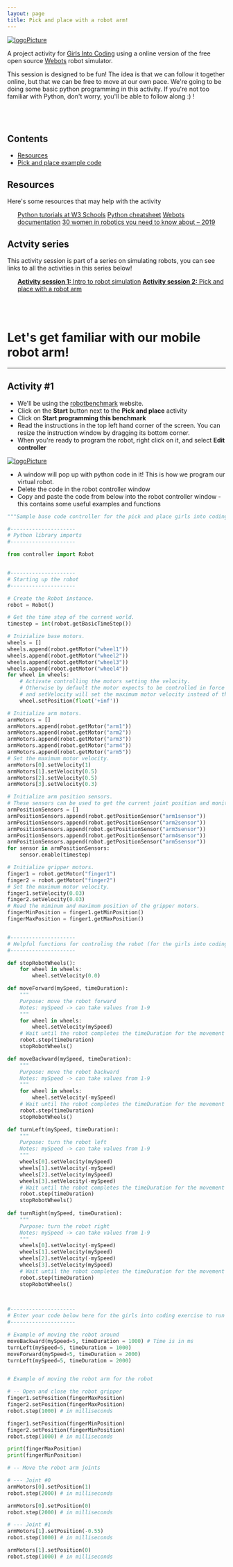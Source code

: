 ```yaml
---
layout: page
title: Pick and place with a robot arm!
---
```

[![logoPicture](images/girlsIntoCodingLogo.jpg)](https://www.girlsintocoding.com/)

A project activity for [Girls Into Coding](https://www.girlsintocoding.com/) using a online version of the free open source [Webots](https://www.cyberbotics.com/) robot simulator.

This session is designed to be fun! The idea is that we can follow it together online, but that we can be free to move at our own pace. We're going to be doing some basic python programming in this activity. If you're not too familiar with Python, don't worry, you'll be able to follow along :) ! 

<!--Comment: Paragrpah spacing-->
<br>
<br>

<div class="container p-3 my-3 bg-primary">
<h2>Contents</h2>
<ul class="list-group">
  <li class="list-group-item"><a href="#resourcesPanel">Resources</a></li>
  <li class="list-group-item"><a href="#Activity1">Pick and place example code</a></li>
</ul>
</div>

<div id="resourcesPanel" class="container p-3 my-3 bg-info">
<h2>Resources</h2> 
  <p>Here's some resources that may help with the activity</p>
<ul class="list-group">
  <a href="https://www.w3schools.com/python/" target="_blank" class="list-group-item list-group-item-action">Python tutorials at W3 Schools</a>
  <a href="https://www.pythoncheatsheet.org/" target="_blank" class="list-group-item list-group-item-action">Python cheatsheet</a>
  <a href="https://www.cyberbotics.com/doc/reference/index" target="_blank" class="list-group-item list-group-item-action">Webots documentation</a>
  <a href="https://robohub.org/30-women-in-robotics-you-need-to-know-about-2019/" target="_blank" class="list-group-item list-group-item-action">30 women in robotics you need to know about – 2019</a>
</ul>
</div>

<div id="sessionLinkPanel" class="container p-3 my-3 bg-warning">
<h2>Actvity series</h2> 
  <p>This activity session is part of a series on simulating robots, you can see links to all the activities in this series below!</p>
<ul class="list-group">
  <a href="https://meisben.github.io/girlsIntoCoding-robotbenchmark-activity/" target="_blank" class="list-group-item list-group-item-action"><b>Activity session 1:</b> Intro to robot simulation</a>
  <a href="https://meisben.github.io/girlsIntoCoding-robotbenchmark-activity2/" target="_blank" class="list-group-item list-group-item-action"><b>Activity session 2:</b> Pick and place with a robot arm</a>
</ul>
</div>

<!--Comment: Paragrpah spacing-->
<br>
<br>

# Let's get familiar with our mobile robot arm!
---

<div id="Activity1" class="container p-3 my-3 bg-primary text-primary">
<h2>Activity #1</h2>
</div>

* We'll be using the [robotbenchmark](https://robotbenchmark.net/) website.
* Click on the **Start** button next to the **Pick and place** activity
* Click on **Start programming this benchmark**
* Read the instructions in the top left hand corner of the screen. You can resize the instruction window by dragging its bottom corner.
* When you're ready to program the robot, right click on it, and select **Edit controller**

[![logoPicture](images/image1.png)](https://www.girlsintocoding.com/)

* A window will pop up with python code in it! This is how we program our virtual robot.
* Delete the code in the robot controller window
* Copy and paste the code from below into the robot controller window - this contains some useful examples and functions
  
```python
"""Sample base code controller for the pick and place girls into coding activity"""

#---------------------
# Python library imports
#---------------------

from controller import Robot


#---------------------
# Starting up the robot
#---------------------

# Create the Robot instance.
robot = Robot()

# Get the time step of the current world.
timestep = int(robot.getBasicTimeStep())

# Inizialize base motors.
wheels = []
wheels.append(robot.getMotor("wheel1"))
wheels.append(robot.getMotor("wheel2"))
wheels.append(robot.getMotor("wheel3"))
wheels.append(robot.getMotor("wheel4"))
for wheel in wheels:
    # Activate controlling the motors setting the velocity.
    # Otherwise by default the motor expects to be controlled in force or position,
    # and setVelocity will set the maximum motor velocity instead of the target velocity.
    wheel.setPosition(float('+inf'))

# Initialize arm motors.
armMotors = []
armMotors.append(robot.getMotor("arm1"))
armMotors.append(robot.getMotor("arm2"))
armMotors.append(robot.getMotor("arm3"))
armMotors.append(robot.getMotor("arm4"))
armMotors.append(robot.getMotor("arm5"))
# Set the maximum motor velocity.
armMotors[0].setVelocity(1)
armMotors[1].setVelocity(0.5)
armMotors[2].setVelocity(0.5)
armMotors[3].setVelocity(0.3)

# Initialize arm position sensors.
# These sensors can be used to get the current joint position and monitor the joint movements.
armPositionSensors = []
armPositionSensors.append(robot.getPositionSensor("arm1sensor"))
armPositionSensors.append(robot.getPositionSensor("arm2sensor"))
armPositionSensors.append(robot.getPositionSensor("arm3sensor"))
armPositionSensors.append(robot.getPositionSensor("arm4sensor"))
armPositionSensors.append(robot.getPositionSensor("arm5sensor"))
for sensor in armPositionSensors:
    sensor.enable(timestep)

# Initialize gripper motors.
finger1 = robot.getMotor("finger1")
finger2 = robot.getMotor("finger2")
# Set the maximum motor velocity.
finger1.setVelocity(0.03)
finger2.setVelocity(0.03)
# Read the miminum and maximum position of the gripper motors.
fingerMinPosition = finger1.getMinPosition()
fingerMaxPosition = finger1.getMaxPosition()


#---------------------
# Helpful functions for controling the robot (for the girls into coding activity)
#---------------------

def stopRobotWheels():
    for wheel in wheels:
        wheel.setVelocity(0.0)

def moveForward(mySpeed, timeDuration):
    """
    Purpose: move the robot forward
    Notes: mySpeed -> can take values from 1-9
    """
    for wheel in wheels:
        wheel.setVelocity(mySpeed)
    # Wait until the robot completes the timeDuration for the movement
    robot.step(timeDuration)
    stopRobotWheels()

def moveBackward(mySpeed, timeDuration):
    """
    Purpose: move the robot backward
    Notes: mySpeed -> can take values from 1-9
    """
    for wheel in wheels:
        wheel.setVelocity(-mySpeed)
    # Wait until the robot completes the timeDuration for the movement
    robot.step(timeDuration)
    stopRobotWheels()

def turnLeft(mySpeed, timeDuration):
    """
    Purpose: turn the robot left
    Notes: mySpeed -> can take values from 1-9
    """
    wheels[0].setVelocity(mySpeed)
    wheels[1].setVelocity(-mySpeed)
    wheels[2].setVelocity(mySpeed)
    wheels[3].setVelocity(-mySpeed)
    # Wait until the robot completes the timeDuration for the movement
    robot.step(timeDuration)
    stopRobotWheels()
    
def turnRight(mySpeed, timeDuration):
    """
    Purpose: turn the robot right
    Notes: mySpeed -> can take values from 1-9
    """
    wheels[0].setVelocity(-mySpeed)
    wheels[1].setVelocity(mySpeed)
    wheels[2].setVelocity(-mySpeed)
    wheels[3].setVelocity(mySpeed)
    # Wait until the robot completes the timeDuration for the movement
    robot.step(timeDuration)
    stopRobotWheels()
    


#---------------------
# Enter your code below here for the girls into coding exercise to run the robot ! ! 
#---------------------

# Example of moving the robot around
moveBackward(mySpeed=5, timeDuration = 1000) # Time is in ms
turnLeft(mySpeed=5, timeDuration = 1000)
moveForward(mySpeed=5, timeDuration = 2000)
turnLeft(mySpeed=5, timeDuration = 2000)


# Example of moving the robot arm for the robot

# -- Open and close the robot gripper
finger1.setPosition(fingerMaxPosition)
finger2.setPosition(fingerMaxPosition)
robot.step(1000) # in milliseconds

finger1.setPosition(fingerMinPosition)
finger2.setPosition(fingerMinPosition)
robot.step(1000) # in milliseconds

print(fingerMaxPosition)
print(fingerMinPosition)

# -- Move the robot arm joints

# --- Joint #0
armMotors[0].setPosition(1)
robot.step(2000) # in milliseconds

armMotors[0].setPosition(0)
robot.step(2000) # in milliseconds

# --- Joint #1
armMotors[1].setPosition(-0.55)
robot.step(1000) # in milliseconds

armMotors[1].setPosition(0)
robot.step(1000) # in milliseconds

```